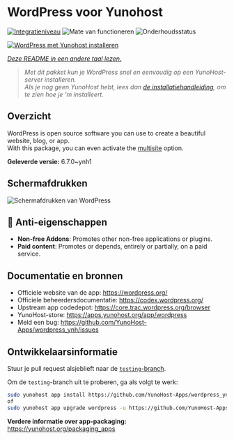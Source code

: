 <!--
NB: Deze README is automatisch gegenereerd door <https://github.com/YunoHost/apps/tree/master/tools/readme_generator>
Hij mag NIET handmatig aangepast worden.
-->

# WordPress voor Yunohost

[![Integratieniveau](https://apps.yunohost.org/badge/integration/wordpress)](https://ci-apps.yunohost.org/ci/apps/wordpress/)
![Mate van functioneren](https://apps.yunohost.org/badge/state/wordpress)
![Onderhoudsstatus](https://apps.yunohost.org/badge/maintained/wordpress)

[![WordPress met Yunohost installeren](https://install-app.yunohost.org/install-with-yunohost.svg)](https://install-app.yunohost.org/?app=wordpress)

*[Deze README in een andere taal lezen.](./ALL_README.md)*

> *Met dit pakket kun je WordPress snel en eenvoudig op een YunoHost-server installeren.*  
> *Als je nog geen YunoHost hebt, lees dan [de installatiehandleiding](https://yunohost.org/install), om te zien hoe je 'm installeert.*

## Overzicht

WordPress is open source software you can use to create a beautiful website, blog, or app.  
With this package, you can even activate the [multisite](https://wordpress.org/support/article/glossary/#multisite) option.


**Geleverde versie:** 6.7.0~ynh1

## Schermafdrukken

![Schermafdrukken van WordPress](./doc/screenshots/screen-themes.png)

## :red_circle: Anti-eigenschappen

- **Non-free Addons**: Promotes other non-free applications or plugins.
- **Paid content**: Promotes or depends, entirely or partially, on a paid service.

## Documentatie en bronnen

- Officiele website van de app: <https://wordpress.org/>
- Officiele beheerdersdocumentatie: <https://codex.wordpress.org/>
- Upstream app codedepot: <https://core.trac.wordpress.org/browser>
- YunoHost-store: <https://apps.yunohost.org/app/wordpress>
- Meld een bug: <https://github.com/YunoHost-Apps/wordpress_ynh/issues>

## Ontwikkelaarsinformatie

Stuur je pull request alsjeblieft naar de [`testing`-branch](https://github.com/YunoHost-Apps/wordpress_ynh/tree/testing).

Om de `testing`-branch uit te proberen, ga als volgt te werk:

```bash
sudo yunohost app install https://github.com/YunoHost-Apps/wordpress_ynh/tree/testing --debug
of
sudo yunohost app upgrade wordpress -u https://github.com/YunoHost-Apps/wordpress_ynh/tree/testing --debug
```

**Verdere informatie over app-packaging:** <https://yunohost.org/packaging_apps>
